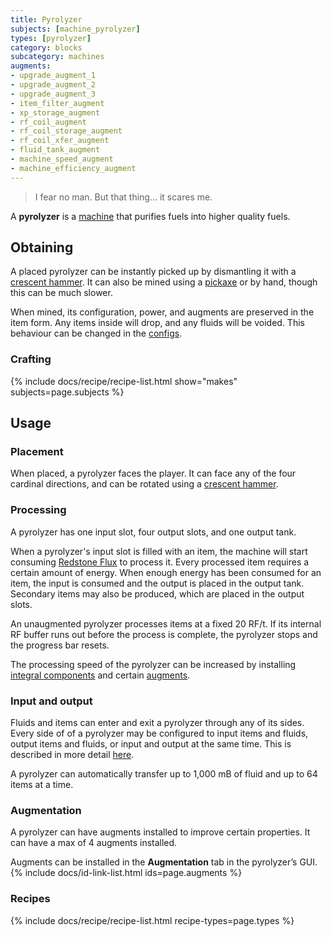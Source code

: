 ```yaml
---
title: Pyrolyzer
subjects: [machine_pyrolyzer]
types: [pyrolyzer]
category: blocks
subcategory: machines
augments:
- upgrade_augment_1
- upgrade_augment_2
- upgrade_augment_3
- item_filter_augment
- xp_storage_augment
- rf_coil_augment
- rf_coil_storage_augment
- rf_coil_xfer_augment
- fluid_tank_augment
- machine_speed_augment
- machine_efficiency_augment
---
```

> I fear no man. But that thing... it scares me.

A **pyrolyzer** is a [machine](../machines/) that purifies fuels into higher
quality fuels.

Obtaining
---------

A placed pyrolyzer can be instantly picked up by dismantling it with a
[crescent hammer](../../thermal-foundation/crescent-hammer/). It can also be
mined using a [pickaxe](https://minecraft.fandom.com/wiki/Pickaxe) or by hand,
though this can be much slower.

When mined, its configuration, power, and augments are preserved in the item
form. Any items inside will drop, and any fluids will be voided. This behaviour
can be changed in the [configs](../../faq#configs).

### Crafting
{% include docs/recipe/recipe-list.html show="makes" subjects=page.subjects %}

Usage
-----

### Placement
When placed, a pyrolyzer faces the player. It can face any of the four cardinal
directions, and can be rotated using a
[crescent hammer](../../thermal-foundation/crescent-hammer/).

### Processing
A pyrolyzer has one input slot, four output slots, and one output tank.

When a pyrolyzer's input slot is filled with an item, the machine will start
consuming [Redstone Flux](/docs/redstone-flux/) to process it. Every processed
item requires a certain amount of energy. When enough energy has been consumed
for an item, the input is consumed and the output is placed in the output tank.
Secondary items may also be produced, which are placed in the output slots.

An unaugmented pyrolyzer processes items at a fixed 20 RF/t. If its internal RF
buffer runs out before the process is complete, the pyrolyzer stops and the
progress bar resets.

The processing speed of the pyrolyzer can be increased by installing
[integral components](#augmentation) and certain [augments](#augmentation).

### Input and output
Fluids and items can enter and exit a pyrolyzer through any of its sides. Every
side of of a pyrolyzer may be configured to input items and fluids, output items
and fluids, or input and output at the same time. This is described in more
detail [here](../../thermal-expansion/machines#configuration).

A pyrolyzer can automatically transfer up to 1,000 mB of fluid and up to 64
items at a time.

### Augmentation
A pyrolyzer can have augments installed to improve certain properties. It can
have a max of 4 augments installed.

Augments can be installed in the **Augmentation** tab in the pyrolyzer’s GUI.
{% include docs/id-link-list.html ids=page.augments %}

### Recipes
{% include docs/recipe/recipe-list.html recipe-types=page.types %}